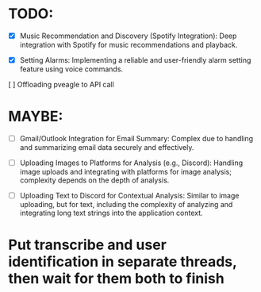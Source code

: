 # TODO:

<!-- - [x] Interfacing with Google Calendar for Viewing and Adding Events: Managing calendar events, syncing with the user's calendar, and handling date-time data. -->
<!-- - [ ] Google Maps Integration for Local Events and Activities Finder: Handling location data accurately and providing relevant search results with Google Maps API. -->
<!-- - [x] Smart Home Control with Home Assistant: Interfacing with various IoT devices, varying in complexity based on the range of devices and functions. -->
<!-- - [ ] Voice-Controlled Notes and Lists: Synchronizing with other apps or cloud services and managing voice commands for creating and modifying notes. -->
<!-- - [ ] Audio News Summarization: Generating concise, coherent audio summaries from news API content. -->
- [x] Music Recommendation and Discovery (Spotify Integration): Deep integration with Spotify for music recommendations and playback.
<!-- - [ ] Public Transit Information: Using public transportation APIs for real-time updates and route suggestions. -->
- [x] Setting Alarms: Implementing a reliable and user-friendly alarm setting feature using voice commands.
<!-- - [ ] Google Search Integration: Enabling users to perform Google searches and receive summarized responses through voice. -->
<!-- - [x] Weather Forecast for Specific Dates or Date Ranges: Integrating with a weather API to provide detailed forecasts for specified periods. -->
[ ] Offloading pveagle to API call

# MAYBE:

- [ ] Gmail/Outlook Integration for Email Summary: Complex due to handling and summarizing email data securely and effectively.
<!-- - [ ] Up-to-Date News Events: Providing current news updates, potentially complex due to the dynamic nature of news and the need for real-time information. -->
- [ ] Uploading Images to Platforms for Analysis (e.g., Discord): Handling image uploads and integrating with platforms for image analysis; complexity depends on the depth of analysis.
- [ ] Uploading Text to Discord for Contextual Analysis: Similar to image uploading, but for text, including the complexity of analyzing and integrating long text strings into the application context.


# Put transcribe and user identification in separate threads, then wait for them both to finish
<!-- use SoX to filter audio, then pass filtered audio to whisper and eagle -->
